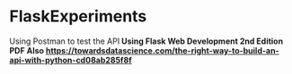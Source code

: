 # FlaskExperiments

Using Postman to test the API<B>
Using Flask Web Development 2nd Edition PDF
Also https://towardsdatascience.com/the-right-way-to-build-an-api-with-python-cd08ab285f8f


